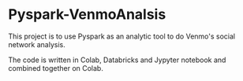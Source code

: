 # Pyspark-VenmoAnalsis
This project is to use Pyspark as an analytic tool to do Venmo's social network analysis.

The code is written in Colab, Databricks and Jypyter notebook and combined together on Colab.
